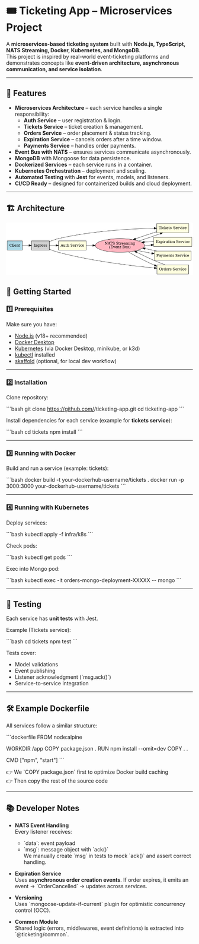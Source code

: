 # 🎟️ Ticketing App – Microservices Project

A **microservices-based ticketing system** built with **Node.js, TypeScript, NATS Streaming, Docker, Kubernetes, and MongoDB**.  
This project is inspired by real-world event-ticketing platforms and demonstrates concepts like **event-driven architecture, asynchronous communication, and service isolation**.

---

## 📌 Features

- **Microservices Architecture** – each service handles a single responsibility:
  - **Auth Service** – user registration & login.
  - **Tickets Service** – ticket creation & management.
  - **Orders Service** – order placement & status tracking.
  - **Expiration Service** – cancels orders after a time window.
  - **Payments Service** – handles order payments.
- **Event Bus with NATS** – ensures services communicate asynchronously.
- **MongoDB** with Mongoose for data persistence.
- **Dockerized Services** – each service runs in a container.
- **Kubernetes Orchestration** – deployment and scaling.
- **Automated Testing** with **Jest** for events, models, and listeners.
- **CI/CD Ready** – designed for containerized builds and cloud deployment.

---

## 🏗️ Architecture

![Ticketing Architecture](./ticketing_architecture.png)

## 🚀 Getting Started

### 1️⃣ Prerequisites

Make sure you have:

- [Node.js](https://nodejs.org/) (v18+ recommended)
- [Docker Desktop](https://www.docker.com/products/docker-desktop)
- [Kubernetes](https://kubernetes.io/) (via Docker Desktop, minikube, or k3d)
- [kubectl](https://kubernetes.io/docs/tasks/tools/install-kubectl/) installed
- [skaffold](https://skaffold.dev/) (optional, for local dev workflow)

---

### 2️⃣ Installation

Clone repository:

\`\`\`bash
git clone https://github.com/<your-username>/ticketing-app.git
cd ticketing-app
\`\`\`

Install dependencies for each service (example for **tickets service**):

\`\`\`bash
cd tickets
npm install
\`\`\`

---

### 3️⃣ Running with Docker

Build and run a service (example: tickets):

\`\`\`bash
docker build -t your-dockerhub-username/tickets .
docker run -p 3000:3000 your-dockerhub-username/tickets
\`\`\`

---

### 4️⃣ Running with Kubernetes

Deploy services:

\`\`\`bash
kubectl apply -f infra/k8s
\`\`\`

Check pods:

\`\`\`bash
kubectl get pods
\`\`\`

Exec into Mongo pod:

\`\`\`bash
kubectl exec -it orders-mongo-deployment-XXXXX -- mongo
\`\`\`

---

## 🧪 Testing

Each service has **unit tests** with Jest.

Example (Tickets service):

\`\`\`bash
cd tickets
npm test
\`\`\`

Tests cover:

- Model validations
- Event publishing
- Listener acknowledgment (\`msg.ack()\`)
- Service-to-service integration

---

## 🛠️ Example Dockerfile

All services follow a similar structure:

\`\`\`dockerfile
FROM node:alpine

WORKDIR /app
COPY package.json .
RUN npm install --omit=dev
COPY . .

CMD ["npm", "start"]
\`\`\`

👉 We \`COPY package.json\` first to optimize Docker build caching  
👉 Then copy the rest of the source code

---

## 📚 Developer Notes

- **NATS Event Handling**  
  Every listener receives:

  - \`data\`: event payload
  - \`msg\`: message object with \`ack()\`  
    We manually create \`msg\` in tests to mock \`ack()\` and assert correct handling.

- **Expiration Service**  
  Uses **asynchronous order creation events**. If order expires, it emits an event → \`OrderCancelled\` → updates across services.

- **Versioning**  
  Uses \`mongoose-update-if-current\` plugin for optimistic concurrency control (OCC).

- **Common Module**  
  Shared logic (errors, middlewares, event definitions) is extracted into \`@ticketing/common\`.
